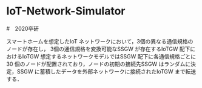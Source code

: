 # IoT-Network-Simulator
#　2020卒研


スマートホームを想定したIoT ネットワークにおいて，3個の異なる通信規格の
ノードが存在し， 3個の通信規格を変換可能なSSGW が存在するIoTGW 配下におけるIoTGW
想定するネットワークモデルではSSGW 配下に各通信規格ごとに
30 個のノードが配置されており，ノードの初期の接続先SSGW はランダムに決定，SSGW に蓄積したデータを外部ネットワークに接続されたIoTGW まで転送する．
